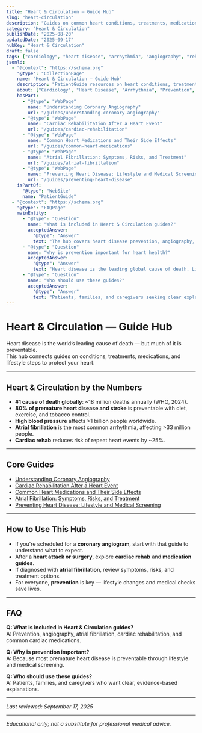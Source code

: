 ```yaml
---
title: "Heart & Circulation — Guide Hub"
slug: "heart-circulation"
description: "Guides on common heart conditions, treatments, medications, and prevention — from angiography to atrial fibrillation and cardiac rehab."
category: "Heart & Circulation"
publishDate: "2025-08-20"
updatedDate: "2025-09-17"
hubKey: "Heart & Circulation"
draft: false
tags: ["cardiology", "heart disease", "arrhythmia", "angiography", "rehabilitation", "prevention", "patientguide", "hub"]
jsonld:
  - "@context": "https://schema.org"
    "@type": "CollectionPage"
    name: "Heart & Circulation — Guide Hub"
    description: "PatientGuide resources on heart conditions, treatments, medications, and prevention."
    about: ["Cardiology", "Heart Disease", "Arrhythmia", "Prevention", "Rehabilitation"]
    hasPart:
      - "@type": "WebPage"
        name: "Understanding Coronary Angiography"
        url: "/guides/understanding-coronary-angiography"
      - "@type": "WebPage"
        name: "Cardiac Rehabilitation After a Heart Event"
        url: "/guides/cardiac-rehabilitation"
      - "@type": "WebPage"
        name: "Common Heart Medications and Their Side Effects"
        url: "/guides/common-heart-medications"
      - "@type": "WebPage"
        name: "Atrial Fibrillation: Symptoms, Risks, and Treatment"
        url: "/guides/atrial-fibrillation"
      - "@type": "WebPage"
        name: "Preventing Heart Disease: Lifestyle and Medical Screening"
        url: "/guides/preventing-heart-disease"
    isPartOf:
      "@type": "WebSite"
      name: "PatientGuide"
  - "@context": "https://schema.org"
    "@type": "FAQPage"
    mainEntity:
      - "@type": "Question"
        name: "What is included in Heart & Circulation guides?"
        acceptedAnswer:
          "@type": "Answer"
          text: "The hub covers heart disease prevention, angiography, atrial fibrillation, cardiac rehabilitation, and medications commonly used in cardiology."
      - "@type": "Question"
        name: "Why is prevention important for heart health?"
        acceptedAnswer:
          "@type": "Answer"
          text: "Heart disease is the leading global cause of death. Lifestyle changes and regular screening prevent most premature cases."
      - "@type": "Question"
        name: "Who should use these guides?"
        acceptedAnswer:
          "@type": "Answer"
          text: "Patients, families, and caregivers seeking clear explanations of heart tests, conditions, treatments, and prevention strategies."
---
```


# Heart & Circulation — Guide Hub

Heart disease is the world’s leading cause of death — but much of it is preventable.  
This hub connects guides on conditions, treatments, medications, and lifestyle steps to protect your heart.

---

## Heart & Circulation by the Numbers
- **#1 cause of death globally**: ~18 million deaths annually (WHO, 2024).  
- **80% of premature heart disease and stroke** is preventable with diet, exercise, and tobacco control.  
- **High blood pressure** affects >1 billion people worldwide.  
- **Atrial fibrillation** is the most common arrhythmia, affecting >33 million people.  
- **Cardiac rehab** reduces risk of repeat heart events by ~25%.  

---

## Core Guides
- [Understanding Coronary Angiography](/guides/understanding-coronary-angiography/)  
- [Cardiac Rehabilitation After a Heart Event](/guides/cardiac-rehabilitation/)  
- [Common Heart Medications and Their Side Effects](/guides/common-heart-medications/)  
- [Atrial Fibrillation: Symptoms, Risks, and Treatment](/guides/atrial-fibrillation/)  
- [Preventing Heart Disease: Lifestyle and Medical Screening](/guides/preventing-heart-disease/)  

---

## How to Use This Hub
- If you're scheduled for a **coronary angiogram**, start with that guide to understand what to expect.  
- After a **heart attack or surgery**, explore **cardiac rehab** and **medication guides**.  
- If diagnosed with **atrial fibrillation**, review symptoms, risks, and treatment options.  
- For everyone, **prevention** is key — lifestyle changes and medical checks save lives.  

---

## FAQ
**Q: What is included in Heart & Circulation guides?**  
A: Prevention, angiography, atrial fibrillation, cardiac rehabilitation, and common cardiac medications.  

**Q: Why is prevention important?**  
A: Because most premature heart disease is preventable through lifestyle and medical screening.  

**Q: Who should use these guides?**  
A: Patients, families, and caregivers who want clear, evidence-based explanations.  

---

*Last reviewed: September 17, 2025*  

---

*Educational only; not a substitute for professional medical advice.*
